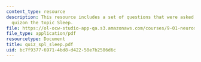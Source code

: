 ```yaml
---
content_type: resource
description: This resource includes a set of questions that were asked during end-of-class
  quizon the topic Sleep.
file: https://ol-ocw-studio-app-qa.s3.amazonaws.com/courses/9-01-neuroscience-and-behavior-fall-2003/bc7f937769714bd8d42258e7b2586d6c_quiz_spl_sleep.pdf
file_type: application/pdf
resourcetype: Document
title: quiz_spl_sleep.pdf
uid: bc7f9377-6971-4bd8-d422-58e7b2586d6c
---
```

